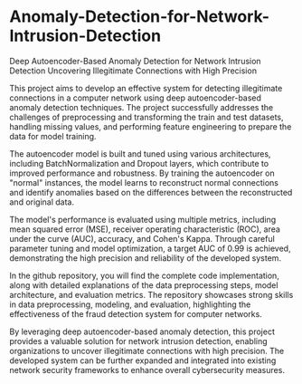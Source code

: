 # Anomaly-Detection-for-Network-Intrusion-Detection
Deep Autoencoder-Based Anomaly Detection for Network Intrusion Detection Uncovering Illegitimate Connections with High Precision


This project aims to develop an effective system for detecting illegitimate connections in a computer network using deep autoencoder-based anomaly detection techniques. The project successfully addresses the challenges of preprocessing and transforming the train and test datasets, handling missing values, and performing feature engineering to prepare the data for model training.

The autoencoder model is built and tuned using various architectures, including BatchNormalization and Dropout layers, which contribute to improved performance and robustness. By training the autoencoder on "normal" instances, the model learns to reconstruct normal connections and identify anomalies based on the differences between the reconstructed and original data.

The model's performance is evaluated using multiple metrics, including mean squared error (MSE), receiver operating characteristic (ROC), area under the curve (AUC), accuracy, and Cohen's Kappa. Through careful parameter tuning and model optimization, a target AUC of 0.99 is achieved, demonstrating the high precision and reliability of the developed system.

In the github repository, you will find the complete code implementation, along with detailed explanations of the data preprocessing steps, model architecture, and evaluation metrics. The repository showcases strong skills in data preprocessing, modeling, and evaluation, highlighting the effectiveness of the fraud detection system for computer networks.

By leveraging deep autoencoder-based anomaly detection, this project provides a valuable solution for network intrusion detection, enabling organizations to uncover illegitimate connections with high precision. The developed system can be further expanded and integrated into existing network security frameworks to enhance overall cybersecurity measures.






